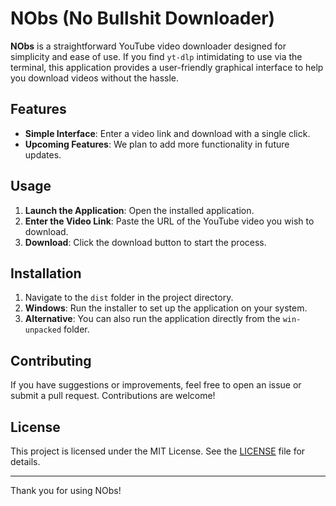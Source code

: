 # NObs (No Bullshit Downloader)

**NObs** is a straightforward YouTube video downloader designed for simplicity and ease of use. If you find `yt-dlp` intimidating to use via the terminal, this application provides a user-friendly graphical interface to help you download videos without the hassle.

## Features

- **Simple Interface**: Enter a video link and download with a single click.
- **Upcoming Features**: We plan to add more functionality in future updates.

## Usage

1. **Launch the Application**: Open the installed application.
2. **Enter the Video Link**: Paste the URL of the YouTube video you wish to download.
3. **Download**: Click the download button to start the process.

## Installation

1. Navigate to the `dist` folder in the project directory.
2. **Windows**: Run the installer to set up the application on your system.
3. **Alternative**: You can also run the application directly from the `win-unpacked` folder.

## Contributing

If you have suggestions or improvements, feel free to open an issue or submit a pull request. Contributions are welcome!

## License

This project is licensed under the MIT License. See the [LICENSE](LICENSE) file for details.

---

Thank you for using NObs!
